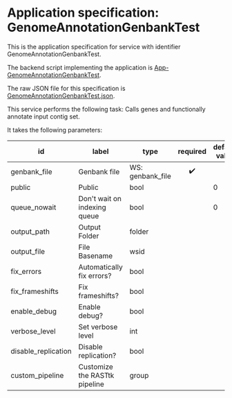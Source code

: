 
# Application specification: GenomeAnnotationGenbankTest

This is the application specification for service with identifier GenomeAnnotationGenbankTest.

The backend script implementing the application is [App-GenomeAnnotationGenbankTest](../service-scripts/App-GenomeAnnotationGenbankTest.pm).

The raw JSON file for this specification is [GenomeAnnotationGenbankTest.json](GenomeAnnotationGenbankTest.json).

This service performs the following task:   Calls genes and functionally annotate input contig set.

It takes the following parameters:

| id | label | type | required | default value |
| -- | ----- | ---- | :------: | ------------ |
| genbank_file | Genbank file | WS: genbank_file  | :heavy_check_mark: |  |
| public | Public | bool  |  | 0 |
| queue_nowait | Don't wait on indexing queue | bool  |  | 0 |
| output_path | Output Folder | folder  |  |  |
| output_file | File Basename | wsid  |  |  |
| fix_errors | Automatically fix errors? | bool  |  |  |
| fix_frameshifts | Fix frameshifts? | bool  |  |  |
| enable_debug | Enable debug? | bool  |  |  |
| verbose_level | Set verbose level | int  |  |  |
| disable_replication | Disable replication? | bool  |  |  |
| custom_pipeline | Customize the RASTtk pipeline | group  |  |  |

